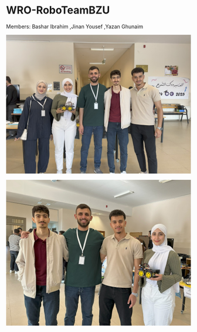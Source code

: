 # WRO-RoboTeamBZU
Members:
Bashar Ibrahim
,Jinan Yousef
,Yazan Ghunaim

![image alt](https://github.com/RoboTeamBZU/WRO-RoboTeamBZU/blob/a4e5a6ca556a70e06ab2ea0410420a8fc3b09488/IMG_2475.jpg)

![image alt](https://github.com/RoboTeamBZU/WRO-RoboTeamBZU/blob/ea82888984d36d146412d72a4818c4bf5169a9dc/IMG_2481.jpg)
